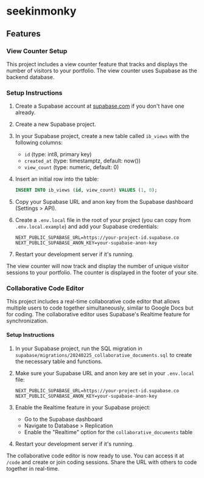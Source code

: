 # seekinmonky

## Features

### View Counter Setup

This project includes a view counter feature that tracks and displays the number of visitors to your portfolio. The view counter uses Supabase as the backend database.

### Setup Instructions

1. Create a Supabase account at [supabase.com](https://supabase.com) if you don't have one already.

2. Create a new Supabase project.

3. In your Supabase project, create a new table called `ib_views` with the following columns:
   - `id` (type: int8, primary key)
   - `created_at` (type: timestamptz, default: now())
   - `view_count` (type: numeric, default: 0)

4. Insert an initial row into the table:
   ```sql
   INSERT INTO ib_views (id, view_count) VALUES (1, 0);
   ```

5. Copy your Supabase URL and anon key from the Supabase dashboard (Settings > API).

6. Create a `.env.local` file in the root of your project (you can copy from `.env.local.example`) and add your Supabase credentials:
   ```
   NEXT_PUBLIC_SUPABASE_URL=https://your-project-id.supabase.co
   NEXT_PUBLIC_SUPABASE_ANON_KEY=your-supabase-anon-key
   ```

7. Restart your development server if it's running.

The view counter will now track and display the number of unique visitor sessions to your portfolio. The counter is displayed in the footer of your site.

### Collaborative Code Editor

This project includes a real-time collaborative code editor that allows multiple users to code together simultaneously, similar to Google Docs but for coding. The collaborative editor uses Supabase's Realtime feature for synchronization.

#### Setup Instructions

1. In your Supabase project, run the SQL migration in `supabase/migrations/20240225_collaborative_documents.sql` to create the necessary table and functions.

2. Make sure your Supabase URL and anon key are set in your `.env.local` file:
   ```
   NEXT_PUBLIC_SUPABASE_URL=https://your-project-id.supabase.co
   NEXT_PUBLIC_SUPABASE_ANON_KEY=your-supabase-anon-key
   ```

3. Enable the Realtime feature in your Supabase project:
   - Go to the Supabase dashboard
   - Navigate to Database > Replication
   - Enable the "Realtime" option for the `collaborative_documents` table

4. Restart your development server if it's running.

The collaborative code editor is now ready to use. You can access it at `/code` and create or join coding sessions. Share the URL with others to code together in real-time.
